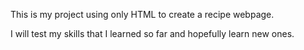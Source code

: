 This is my project using only HTML to create a recipe webpage.

I will test my skills that I learned so far and hopefully learn new ones.